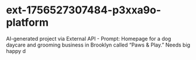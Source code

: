 # ext-1756527307484-p3xxa9o-platform
AI-generated project via External API - Prompt: Homepage for a dog daycare and grooming business in Brooklyn called “Paws &amp; Play.” Needs big happy d
